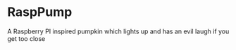# RaspPump
A Raspberry PI inspired pumpkin which lights up and has an evil laugh if you get too close
